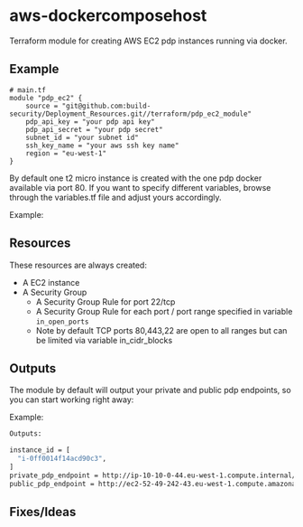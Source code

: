 # aws-dockercomposehost

Terraform module for creating AWS EC2 pdp instances running via docker.

## Example

```hcl
# main.tf
module "pdp_ec2" {
    source = "git@github.com:build-security/Deployment_Resources.git//terraform/pdp_ec2_module"
    pdp_api_key = "your pdp api key"
    pdp_api_secret = "your pdp secret"
    subnet_id = "your subnet id"
    ssh_key_name = "your aws ssh key name"
    region = "eu-west-1"
}

```

By default one t2 micro instance is  created with the one pdp docker available via port 80.
If you want to specify different variables, browse through the variables.tf file and adjust yours accordingly.

Example:


## Resources

These resources are always created:
- A EC2 instance
- A Security Group
    - A Security Group Rule for port 22/tcp
    - A Security Group Rule for each port / port range specified in variable `in_open_ports`
    - Note by default TCP ports 80,443,22 are open to all ranges but can be limited via variable in_cidr_blocks

## Outputs

The module by default will output your private and public pdp endpoints, so you can start working right away:

Example:

```bash
Outputs:

instance_id = [
  "i-0ff0014f14acd90c3",
]
private_pdp_endpoint = http://ip-10-10-0-44.eu-west-1.compute.internal/v1/data
public_pdp_endpoint = http://ec2-52-49-242-43.eu-west-1.compute.amazonaws.com/v1/data
```

## Fixes/Ideas

